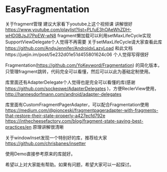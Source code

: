 # EasyFragmentation
关于fragment管理 建议大家看下youtube上这个视频课 讲解很好 https://www.youtube.com/playlist?list=PLfuE3hOAeWhZDH-wHD0BJsJl7PpEW-wN8
fragment懒加载可以利用setMaxLifeCycle实现 SupportViewDelegate个人觉得不再需要
关于setMaxLifeCycle请大家查看此库 https://github.com/AndyJennifer/AndroidxLazyLoad
和此文档https://juejin.im/post/5e232d01e51d455801624c06 个人觉得写得很好

Fragmentation(https://github.com/YoKeyword/Fragmentation) 的简化版本， 只管理fragment跳转，代码完全可以看懂，然后可以以此为基础定制使用。

库里面还有AdapterDelegate个人觉得也是完全可以看懂的库(感谢 https://github.com/sockeqwe/AdapterDelegates )，方便ReclerView使用，http://hannesdorfmann.com/android/adapter-delegates

库里面有CustomFragmentPagerAdapter，可以配合Fragmentation使用
https://medium.com/@pjonceski/fragmentpageradapter-with-fragments-that-restore-their-state-properly-a427ecfd792e
https://inthecheesefactory.com/blog/fragment-state-saving-best-practices/en 
原理讲解很清晰

关于windowInset发现一个特别好的库，推荐给大家 https://github.com/chrisbanes/insetter

使用Demo直接参考原来的库就好。

希望以上对大家能有帮助。如果有问题，希望大家可以一起探讨。
